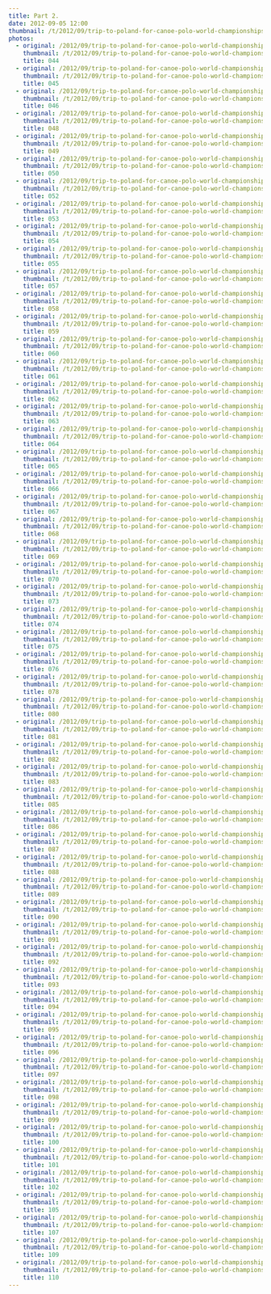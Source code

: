 ```yaml
---
title: Part 2.
date: 2012-09-05 12:00
thumbnail: /t/2012/09/trip-to-poland-for-canoe-polo-world-championships/world-championships/Random-photos-of-players-and-spectators/part-2/044.jpg
photos:
  - original: /2012/09/trip-to-poland-for-canoe-polo-world-championships/world-championships/Random-photos-of-players-and-spectators/part-2/044.jpg
    thumbnail: /t/2012/09/trip-to-poland-for-canoe-polo-world-championships/world-championships/Random-photos-of-players-and-spectators/part-2/044.jpg
    title: 044
  - original: /2012/09/trip-to-poland-for-canoe-polo-world-championships/world-championships/Random-photos-of-players-and-spectators/part-2/045.jpg
    thumbnail: /t/2012/09/trip-to-poland-for-canoe-polo-world-championships/world-championships/Random-photos-of-players-and-spectators/part-2/045.jpg
    title: 045
  - original: /2012/09/trip-to-poland-for-canoe-polo-world-championships/world-championships/Random-photos-of-players-and-spectators/part-2/046.jpg
    thumbnail: /t/2012/09/trip-to-poland-for-canoe-polo-world-championships/world-championships/Random-photos-of-players-and-spectators/part-2/046.jpg
    title: 046
  - original: /2012/09/trip-to-poland-for-canoe-polo-world-championships/world-championships/Random-photos-of-players-and-spectators/part-2/048.jpg
    thumbnail: /t/2012/09/trip-to-poland-for-canoe-polo-world-championships/world-championships/Random-photos-of-players-and-spectators/part-2/048.jpg
    title: 048
  - original: /2012/09/trip-to-poland-for-canoe-polo-world-championships/world-championships/Random-photos-of-players-and-spectators/part-2/049.jpg
    thumbnail: /t/2012/09/trip-to-poland-for-canoe-polo-world-championships/world-championships/Random-photos-of-players-and-spectators/part-2/049.jpg
    title: 049
  - original: /2012/09/trip-to-poland-for-canoe-polo-world-championships/world-championships/Random-photos-of-players-and-spectators/part-2/050.jpg
    thumbnail: /t/2012/09/trip-to-poland-for-canoe-polo-world-championships/world-championships/Random-photos-of-players-and-spectators/part-2/050.jpg
    title: 050
  - original: /2012/09/trip-to-poland-for-canoe-polo-world-championships/world-championships/Random-photos-of-players-and-spectators/part-2/052.jpg
    thumbnail: /t/2012/09/trip-to-poland-for-canoe-polo-world-championships/world-championships/Random-photos-of-players-and-spectators/part-2/052.jpg
    title: 052
  - original: /2012/09/trip-to-poland-for-canoe-polo-world-championships/world-championships/Random-photos-of-players-and-spectators/part-2/053.jpg
    thumbnail: /t/2012/09/trip-to-poland-for-canoe-polo-world-championships/world-championships/Random-photos-of-players-and-spectators/part-2/053.jpg
    title: 053
  - original: /2012/09/trip-to-poland-for-canoe-polo-world-championships/world-championships/Random-photos-of-players-and-spectators/part-2/054.jpg
    thumbnail: /t/2012/09/trip-to-poland-for-canoe-polo-world-championships/world-championships/Random-photos-of-players-and-spectators/part-2/054.jpg
    title: 054
  - original: /2012/09/trip-to-poland-for-canoe-polo-world-championships/world-championships/Random-photos-of-players-and-spectators/part-2/055.jpg
    thumbnail: /t/2012/09/trip-to-poland-for-canoe-polo-world-championships/world-championships/Random-photos-of-players-and-spectators/part-2/055.jpg
    title: 055
  - original: /2012/09/trip-to-poland-for-canoe-polo-world-championships/world-championships/Random-photos-of-players-and-spectators/part-2/057.jpg
    thumbnail: /t/2012/09/trip-to-poland-for-canoe-polo-world-championships/world-championships/Random-photos-of-players-and-spectators/part-2/057.jpg
    title: 057
  - original: /2012/09/trip-to-poland-for-canoe-polo-world-championships/world-championships/Random-photos-of-players-and-spectators/part-2/058.jpg
    thumbnail: /t/2012/09/trip-to-poland-for-canoe-polo-world-championships/world-championships/Random-photos-of-players-and-spectators/part-2/058.jpg
    title: 058
  - original: /2012/09/trip-to-poland-for-canoe-polo-world-championships/world-championships/Random-photos-of-players-and-spectators/part-2/059.jpg
    thumbnail: /t/2012/09/trip-to-poland-for-canoe-polo-world-championships/world-championships/Random-photos-of-players-and-spectators/part-2/059.jpg
    title: 059
  - original: /2012/09/trip-to-poland-for-canoe-polo-world-championships/world-championships/Random-photos-of-players-and-spectators/part-2/060.jpg
    thumbnail: /t/2012/09/trip-to-poland-for-canoe-polo-world-championships/world-championships/Random-photos-of-players-and-spectators/part-2/060.jpg
    title: 060
  - original: /2012/09/trip-to-poland-for-canoe-polo-world-championships/world-championships/Random-photos-of-players-and-spectators/part-2/061.jpg
    thumbnail: /t/2012/09/trip-to-poland-for-canoe-polo-world-championships/world-championships/Random-photos-of-players-and-spectators/part-2/061.jpg
    title: 061
  - original: /2012/09/trip-to-poland-for-canoe-polo-world-championships/world-championships/Random-photos-of-players-and-spectators/part-2/062.jpg
    thumbnail: /t/2012/09/trip-to-poland-for-canoe-polo-world-championships/world-championships/Random-photos-of-players-and-spectators/part-2/062.jpg
    title: 062
  - original: /2012/09/trip-to-poland-for-canoe-polo-world-championships/world-championships/Random-photos-of-players-and-spectators/part-2/063.jpg
    thumbnail: /t/2012/09/trip-to-poland-for-canoe-polo-world-championships/world-championships/Random-photos-of-players-and-spectators/part-2/063.jpg
    title: 063
  - original: /2012/09/trip-to-poland-for-canoe-polo-world-championships/world-championships/Random-photos-of-players-and-spectators/part-2/064.jpg
    thumbnail: /t/2012/09/trip-to-poland-for-canoe-polo-world-championships/world-championships/Random-photos-of-players-and-spectators/part-2/064.jpg
    title: 064
  - original: /2012/09/trip-to-poland-for-canoe-polo-world-championships/world-championships/Random-photos-of-players-and-spectators/part-2/065.jpg
    thumbnail: /t/2012/09/trip-to-poland-for-canoe-polo-world-championships/world-championships/Random-photos-of-players-and-spectators/part-2/065.jpg
    title: 065
  - original: /2012/09/trip-to-poland-for-canoe-polo-world-championships/world-championships/Random-photos-of-players-and-spectators/part-2/066.jpg
    thumbnail: /t/2012/09/trip-to-poland-for-canoe-polo-world-championships/world-championships/Random-photos-of-players-and-spectators/part-2/066.jpg
    title: 066
  - original: /2012/09/trip-to-poland-for-canoe-polo-world-championships/world-championships/Random-photos-of-players-and-spectators/part-2/067.jpg
    thumbnail: /t/2012/09/trip-to-poland-for-canoe-polo-world-championships/world-championships/Random-photos-of-players-and-spectators/part-2/067.jpg
    title: 067
  - original: /2012/09/trip-to-poland-for-canoe-polo-world-championships/world-championships/Random-photos-of-players-and-spectators/part-2/068.jpg
    thumbnail: /t/2012/09/trip-to-poland-for-canoe-polo-world-championships/world-championships/Random-photos-of-players-and-spectators/part-2/068.jpg
    title: 068
  - original: /2012/09/trip-to-poland-for-canoe-polo-world-championships/world-championships/Random-photos-of-players-and-spectators/part-2/069.jpg
    thumbnail: /t/2012/09/trip-to-poland-for-canoe-polo-world-championships/world-championships/Random-photos-of-players-and-spectators/part-2/069.jpg
    title: 069
  - original: /2012/09/trip-to-poland-for-canoe-polo-world-championships/world-championships/Random-photos-of-players-and-spectators/part-2/070.jpg
    thumbnail: /t/2012/09/trip-to-poland-for-canoe-polo-world-championships/world-championships/Random-photos-of-players-and-spectators/part-2/070.jpg
    title: 070
  - original: /2012/09/trip-to-poland-for-canoe-polo-world-championships/world-championships/Random-photos-of-players-and-spectators/part-2/073.jpg
    thumbnail: /t/2012/09/trip-to-poland-for-canoe-polo-world-championships/world-championships/Random-photos-of-players-and-spectators/part-2/073.jpg
    title: 073
  - original: /2012/09/trip-to-poland-for-canoe-polo-world-championships/world-championships/Random-photos-of-players-and-spectators/part-2/074.jpg
    thumbnail: /t/2012/09/trip-to-poland-for-canoe-polo-world-championships/world-championships/Random-photos-of-players-and-spectators/part-2/074.jpg
    title: 074
  - original: /2012/09/trip-to-poland-for-canoe-polo-world-championships/world-championships/Random-photos-of-players-and-spectators/part-2/075.jpg
    thumbnail: /t/2012/09/trip-to-poland-for-canoe-polo-world-championships/world-championships/Random-photos-of-players-and-spectators/part-2/075.jpg
    title: 075
  - original: /2012/09/trip-to-poland-for-canoe-polo-world-championships/world-championships/Random-photos-of-players-and-spectators/part-2/076.jpg
    thumbnail: /t/2012/09/trip-to-poland-for-canoe-polo-world-championships/world-championships/Random-photos-of-players-and-spectators/part-2/076.jpg
    title: 076
  - original: /2012/09/trip-to-poland-for-canoe-polo-world-championships/world-championships/Random-photos-of-players-and-spectators/part-2/078.jpg
    thumbnail: /t/2012/09/trip-to-poland-for-canoe-polo-world-championships/world-championships/Random-photos-of-players-and-spectators/part-2/078.jpg
    title: 078
  - original: /2012/09/trip-to-poland-for-canoe-polo-world-championships/world-championships/Random-photos-of-players-and-spectators/part-2/080.jpg
    thumbnail: /t/2012/09/trip-to-poland-for-canoe-polo-world-championships/world-championships/Random-photos-of-players-and-spectators/part-2/080.jpg
    title: 080
  - original: /2012/09/trip-to-poland-for-canoe-polo-world-championships/world-championships/Random-photos-of-players-and-spectators/part-2/081.jpg
    thumbnail: /t/2012/09/trip-to-poland-for-canoe-polo-world-championships/world-championships/Random-photos-of-players-and-spectators/part-2/081.jpg
    title: 081
  - original: /2012/09/trip-to-poland-for-canoe-polo-world-championships/world-championships/Random-photos-of-players-and-spectators/part-2/082.jpg
    thumbnail: /t/2012/09/trip-to-poland-for-canoe-polo-world-championships/world-championships/Random-photos-of-players-and-spectators/part-2/082.jpg
    title: 082
  - original: /2012/09/trip-to-poland-for-canoe-polo-world-championships/world-championships/Random-photos-of-players-and-spectators/part-2/083.jpg
    thumbnail: /t/2012/09/trip-to-poland-for-canoe-polo-world-championships/world-championships/Random-photos-of-players-and-spectators/part-2/083.jpg
    title: 083
  - original: /2012/09/trip-to-poland-for-canoe-polo-world-championships/world-championships/Random-photos-of-players-and-spectators/part-2/085.jpg
    thumbnail: /t/2012/09/trip-to-poland-for-canoe-polo-world-championships/world-championships/Random-photos-of-players-and-spectators/part-2/085.jpg
    title: 085
  - original: /2012/09/trip-to-poland-for-canoe-polo-world-championships/world-championships/Random-photos-of-players-and-spectators/part-2/086.jpg
    thumbnail: /t/2012/09/trip-to-poland-for-canoe-polo-world-championships/world-championships/Random-photos-of-players-and-spectators/part-2/086.jpg
    title: 086
  - original: /2012/09/trip-to-poland-for-canoe-polo-world-championships/world-championships/Random-photos-of-players-and-spectators/part-2/087.jpg
    thumbnail: /t/2012/09/trip-to-poland-for-canoe-polo-world-championships/world-championships/Random-photos-of-players-and-spectators/part-2/087.jpg
    title: 087
  - original: /2012/09/trip-to-poland-for-canoe-polo-world-championships/world-championships/Random-photos-of-players-and-spectators/part-2/088.jpg
    thumbnail: /t/2012/09/trip-to-poland-for-canoe-polo-world-championships/world-championships/Random-photos-of-players-and-spectators/part-2/088.jpg
    title: 088
  - original: /2012/09/trip-to-poland-for-canoe-polo-world-championships/world-championships/Random-photos-of-players-and-spectators/part-2/089.jpg
    thumbnail: /t/2012/09/trip-to-poland-for-canoe-polo-world-championships/world-championships/Random-photos-of-players-and-spectators/part-2/089.jpg
    title: 089
  - original: /2012/09/trip-to-poland-for-canoe-polo-world-championships/world-championships/Random-photos-of-players-and-spectators/part-2/090.jpg
    thumbnail: /t/2012/09/trip-to-poland-for-canoe-polo-world-championships/world-championships/Random-photos-of-players-and-spectators/part-2/090.jpg
    title: 090
  - original: /2012/09/trip-to-poland-for-canoe-polo-world-championships/world-championships/Random-photos-of-players-and-spectators/part-2/091.jpg
    thumbnail: /t/2012/09/trip-to-poland-for-canoe-polo-world-championships/world-championships/Random-photos-of-players-and-spectators/part-2/091.jpg
    title: 091
  - original: /2012/09/trip-to-poland-for-canoe-polo-world-championships/world-championships/Random-photos-of-players-and-spectators/part-2/092.jpg
    thumbnail: /t/2012/09/trip-to-poland-for-canoe-polo-world-championships/world-championships/Random-photos-of-players-and-spectators/part-2/092.jpg
    title: 092
  - original: /2012/09/trip-to-poland-for-canoe-polo-world-championships/world-championships/Random-photos-of-players-and-spectators/part-2/093.jpg
    thumbnail: /t/2012/09/trip-to-poland-for-canoe-polo-world-championships/world-championships/Random-photos-of-players-and-spectators/part-2/093.jpg
    title: 093
  - original: /2012/09/trip-to-poland-for-canoe-polo-world-championships/world-championships/Random-photos-of-players-and-spectators/part-2/094.jpg
    thumbnail: /t/2012/09/trip-to-poland-for-canoe-polo-world-championships/world-championships/Random-photos-of-players-and-spectators/part-2/094.jpg
    title: 094
  - original: /2012/09/trip-to-poland-for-canoe-polo-world-championships/world-championships/Random-photos-of-players-and-spectators/part-2/095.jpg
    thumbnail: /t/2012/09/trip-to-poland-for-canoe-polo-world-championships/world-championships/Random-photos-of-players-and-spectators/part-2/095.jpg
    title: 095
  - original: /2012/09/trip-to-poland-for-canoe-polo-world-championships/world-championships/Random-photos-of-players-and-spectators/part-2/096.jpg
    thumbnail: /t/2012/09/trip-to-poland-for-canoe-polo-world-championships/world-championships/Random-photos-of-players-and-spectators/part-2/096.jpg
    title: 096
  - original: /2012/09/trip-to-poland-for-canoe-polo-world-championships/world-championships/Random-photos-of-players-and-spectators/part-2/097.jpg
    thumbnail: /t/2012/09/trip-to-poland-for-canoe-polo-world-championships/world-championships/Random-photos-of-players-and-spectators/part-2/097.jpg
    title: 097
  - original: /2012/09/trip-to-poland-for-canoe-polo-world-championships/world-championships/Random-photos-of-players-and-spectators/part-2/098.jpg
    thumbnail: /t/2012/09/trip-to-poland-for-canoe-polo-world-championships/world-championships/Random-photos-of-players-and-spectators/part-2/098.jpg
    title: 098
  - original: /2012/09/trip-to-poland-for-canoe-polo-world-championships/world-championships/Random-photos-of-players-and-spectators/part-2/099.jpg
    thumbnail: /t/2012/09/trip-to-poland-for-canoe-polo-world-championships/world-championships/Random-photos-of-players-and-spectators/part-2/099.jpg
    title: 099
  - original: /2012/09/trip-to-poland-for-canoe-polo-world-championships/world-championships/Random-photos-of-players-and-spectators/part-2/100.jpg
    thumbnail: /t/2012/09/trip-to-poland-for-canoe-polo-world-championships/world-championships/Random-photos-of-players-and-spectators/part-2/100.jpg
    title: 100
  - original: /2012/09/trip-to-poland-for-canoe-polo-world-championships/world-championships/Random-photos-of-players-and-spectators/part-2/101.jpg
    thumbnail: /t/2012/09/trip-to-poland-for-canoe-polo-world-championships/world-championships/Random-photos-of-players-and-spectators/part-2/101.jpg
    title: 101
  - original: /2012/09/trip-to-poland-for-canoe-polo-world-championships/world-championships/Random-photos-of-players-and-spectators/part-2/102.jpg
    thumbnail: /t/2012/09/trip-to-poland-for-canoe-polo-world-championships/world-championships/Random-photos-of-players-and-spectators/part-2/102.jpg
    title: 102
  - original: /2012/09/trip-to-poland-for-canoe-polo-world-championships/world-championships/Random-photos-of-players-and-spectators/part-2/105.jpg
    thumbnail: /t/2012/09/trip-to-poland-for-canoe-polo-world-championships/world-championships/Random-photos-of-players-and-spectators/part-2/105.jpg
    title: 105
  - original: /2012/09/trip-to-poland-for-canoe-polo-world-championships/world-championships/Random-photos-of-players-and-spectators/part-2/107.jpg
    thumbnail: /t/2012/09/trip-to-poland-for-canoe-polo-world-championships/world-championships/Random-photos-of-players-and-spectators/part-2/107.jpg
    title: 107
  - original: /2012/09/trip-to-poland-for-canoe-polo-world-championships/world-championships/Random-photos-of-players-and-spectators/part-2/109.jpg
    thumbnail: /t/2012/09/trip-to-poland-for-canoe-polo-world-championships/world-championships/Random-photos-of-players-and-spectators/part-2/109.jpg
    title: 109
  - original: /2012/09/trip-to-poland-for-canoe-polo-world-championships/world-championships/Random-photos-of-players-and-spectators/part-2/110.jpg
    thumbnail: /t/2012/09/trip-to-poland-for-canoe-polo-world-championships/world-championships/Random-photos-of-players-and-spectators/part-2/110.jpg
    title: 110
---
```

